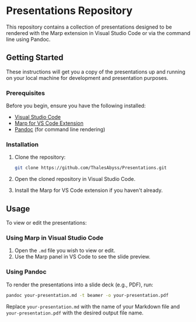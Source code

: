 # Presentations Repository

This repository contains a collection of presentations designed to be rendered with the Marp extension in Visual Studio Code or via the command line using Pandoc.

## Getting Started

These instructions will get you a copy of the presentations up and running on your local machine for development and presentation purposes.

### Prerequisites

Before you begin, ensure you have the following installed:
- [Visual Studio Code](https://code.visualstudio.com/)
- [Marp for VS Code Extension](https://marketplace.visualstudio.com/items?itemName=marp-team.marp-vscode)
- [Pandoc](https://pandoc.org/) (for command line rendering)

### Installation

1. Clone the repository:

   ```bash
   git clone https://github.com/ThalesAbyss/Presentations.git  
   ```

2. Open the cloned repository in Visual Studio Code.
3. Install the Marp for VS Code extension if you haven't already.

## Usage

To view or edit the presentations:

### Using Marp in Visual Studio Code

1. Open the `.md` file you wish to view or edit.
2. Use the Marp panel in VS Code to see the slide preview.

### Using Pandoc

To render the presentations into a slide deck (e.g., PDF), run:

```bash
pandoc your-presentation.md -t beamer -o your-presentation.pdf
```

Replace `your-presentation.md` with the name of your Markdown file and `your-presentation.pdf` with the desired output file name.
